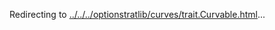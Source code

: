 Redirecting to
[../../../optionstratlib/curves/trait.Curvable.html](../../../optionstratlib/curves/trait.Curvable.html)\...
